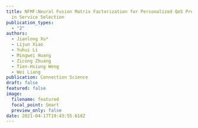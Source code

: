 ```yaml
---
title: NFMF:Neural Fusion Matrix Factorization for Personalized QoS Prediction
  in Service Selection
publication_types:
  - "2"
authors:
  - Jianlong Xu*
  - Lijun Xiao
  - Yuhui Li
  - Mingwei Huang
  - Zicong Zhuang
  - Tien-Hsiung Weng
  - Wei Liang
publication: Connection Science
draft: false
featured: false
image:
  filename: featured
  focal_point: Smart
  preview_only: false
date: 2021-04-17T19:43:55.618Z
---
```

